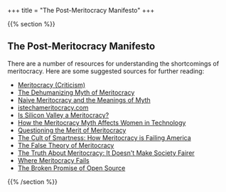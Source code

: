 +++
title = "The Post-Meritocracy Manifesto"
+++

{{% section %}}

## The Post-Meritocracy Manifesto

There are a number of resources for understanding the shortcomings of meritocracy. Here are some suggested sources for further reading:

<ul>
  <li>
    <a href="https://en.wikipedia.org/wiki/Meritocracy#Criticism">
      Meritocracy (Criticism)
    </a>
  </li>
  <li>
    <a href="https://modelviewculture.com/pieces/the-dehumanizing-myth-of-the-meritocracy">
      The Dehumanizing Myth of Meritocracy
    </a>
  </li>
  <li>
    <a href="https://adanewmedia.org/2018/03/naive-meritocracy-and-the-meanings-of-myth/">
      Naive Meritocracy and the Meanings of Myth
    </a>
  </li>
  <li>
    <a href="http://istechameritocracy.com">
      istechameritocracy.com
    </a>
  </li>
  <li>
    <a href="https://www.theatlantic.com/technology/archive/2016/10/is-silicon-valley-a-meritocracy/503948/">
      Is Silicon Valley a Meritocracy?
    </a>
  </li>
  <li>
    <a href="https://www.npr.org/sections/alltechconsidered/2014/02/06/272646267/how-the-meritocracy-myth-affects-women-in-technology">
      How the Meritocracy Myth Affects Women in Technology
    </a>
  </li>
  <li>
    <a href="https://geekfeminism.org/2009/11/29/questioning-the-merit-of-meritocracy/">
      Questioning the Merit of Meritocracy
    </a>
  </li>
  <li>
    <a href="https://www.theatlantic.com/politics/archive/2012/06/the-cult-of-smartness-how-meritocracy-is-failing-america/258492/">
      The Cult of Smartness: How Meritocracy is Failing America
    </a>
  </li>
  <li>
    <a href="https://hbr.org/2010/06/the-false-theory-of-meritocrac">
      The False Theory of Meritocracy
    </a>
  </li>
  <li>
    <a href="http://theconversation.com/the-truth-about-meritocracy-it-doesnt-make-society-fairer-65260">
      The Truth About Meritocracy: It Doesn't Make Society Fairer
    </a>
  </li>
  <li>
    <a href="http://www.chesnok.com/daily/2011/03/30/where-meritocracy-fails/">
      Where Meritocracy Fails
    </a>
  </li>
  <li>
    <a href="https://www.youtube.com/watch?time_continue=6&v=kKpbejoneFs">
      The Broken Promise of Open Source
    </a>
  </li>

</ul>

{{% /section %}}
